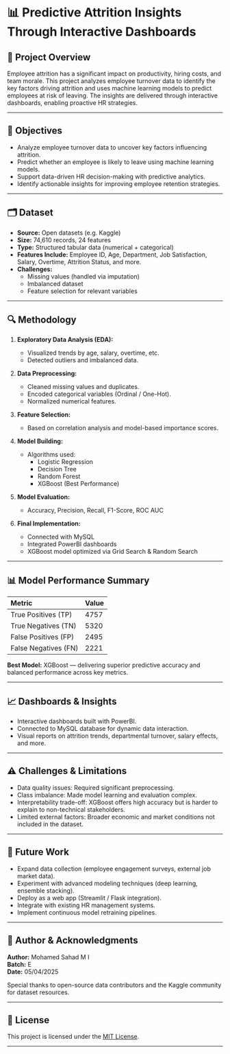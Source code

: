 # 📊 Predictive Attrition Insights Through Interactive Dashboards

## 📑 Project Overview

Employee attrition has a significant impact on productivity, hiring costs, and team morale. This project analyzes employee turnover data to identify the key factors driving attrition and uses machine learning models to predict employees at risk of leaving. The insights are delivered through interactive dashboards, enabling proactive HR strategies.

---

## 🎯 Objectives

- Analyze employee turnover data to uncover key factors influencing attrition.
- Predict whether an employee is likely to leave using machine learning models.
- Support data-driven HR decision-making with predictive analytics.
- Identify actionable insights for improving employee retention strategies.

---

## 🗂️ Dataset

- **Source:** Open datasets (e.g. Kaggle)
- **Size:** 74,610 records, 24 features
- **Type:** Structured tabular data (numerical + categorical)
- **Features Include:** Employee ID, Age, Department, Job Satisfaction, Salary, Overtime, Attrition Status, and more.
- **Challenges:**  
  - Missing values (handled via imputation)  
  - Imbalanced dataset  
  - Feature selection for relevant variables  

---

## 🔍 Methodology

1. **Exploratory Data Analysis (EDA):**  
   - Visualized trends by age, salary, overtime, etc.  
   - Detected outliers and imbalanced data.

2. **Data Preprocessing:**  
   - Cleaned missing values and duplicates.  
   - Encoded categorical variables (Ordinal / One-Hot).  
   - Normalized numerical features.

3. **Feature Selection:**  
   - Based on correlation analysis and model-based importance scores.

4. **Model Building:**  
   - Algorithms used:
     - Logistic Regression
     - Decision Tree
     - Random Forest
     - XGBoost (Best Performance)

5. **Model Evaluation:**  
   - Accuracy, Precision, Recall, F1-Score, ROC AUC  

6. **Final Implementation:**  
   - Connected with MySQL  
   - Integrated PowerBI dashboards  
   - XGBoost model optimized via Grid Search & Random Search  

---

## 📊 Model Performance Summary

| Metric             | Value |
|:------------------|:--------|
| True Positives (TP)| 4757 |
| True Negatives (TN)| 5320 |
| False Positives (FP)| 2495 |
| False Negatives (FN)| 2221 |

**Best Model:** XGBoost — delivering superior predictive accuracy and balanced performance across key metrics.

---

## 📈 Dashboards & Insights

- Interactive dashboards built with PowerBI.
- Connected to MySQL database for dynamic data interaction.
- Visual reports on attrition trends, departmental turnover, salary effects, and more.

---

## ⚠️ Challenges & Limitations

- Data quality issues: Required significant preprocessing.
- Class imbalance: Made model learning and evaluation complex.
- Interpretability trade-off: XGBoost offers high accuracy but is harder to explain to non-technical stakeholders.
- Limited external factors: Broader economic and market conditions not included in the dataset.

---

## 🚀 Future Work

- Expand data collection (employee engagement surveys, external job market data).
- Experiment with advanced modeling techniques (deep learning, ensemble stacking).
- Deploy as a web app (Streamlit / Flask integration).
- Integrate with existing HR management systems.
- Implement continuous model retraining pipelines.

---

## 📅 Author & Acknowledgments

**Author:** Mohamed Sahad M I  
**Batch:** E  
**Date:** 05/04/2025  

Special thanks to open-source data contributors and the Kaggle community for dataset resources.

---

## 📜 License

This project is licensed under the [MIT License](LICENSE).

---
